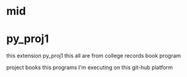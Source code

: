 # mid
<h1>py_proj1</h1>
<p> this extension py_proj1 this all are from college records book program </p>
<p> project books this programs I'm executing on this git-hub platform</p>
